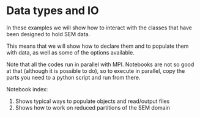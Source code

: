 
# Data types and IO

In these examples we will show how to interact with the classes that have been designed to hold SEM data.

This means that we will show how to declare them and to populate them with data, as well as some of the options available.

Note that all the codes run in parallel with MPI. Notebooks are not so good at that (although it is possible to do), so to execute in parallel, copy the parts you need to a python script and run from there.

Notebook index:

1. Shows typical ways to populate objects and read/output files
2. Shows how to work on reduced partitions of the SEM domain